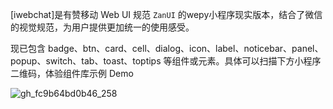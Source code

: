 [iwebchat]是有赞移动 Web UI 规范 `ZanUI` 的wepy小程序现实版本，结合了微信的视觉规范，为用户提供更加统一的使用感受。

现已包含 badge、btn、card、cell、dialog、icon、label、noticebar、panel、popup、switch、tab、toast、toptips 等组件或元素。具体可以扫描下方小程序二维码，体验组件库示例 Demo

![gh_fc9b64bd0b46_258](https://user-images.githubusercontent.com/3085424/34547954-be2029b6-f139-11e7-9b6f-ceac98dfbbe2.jpg)
